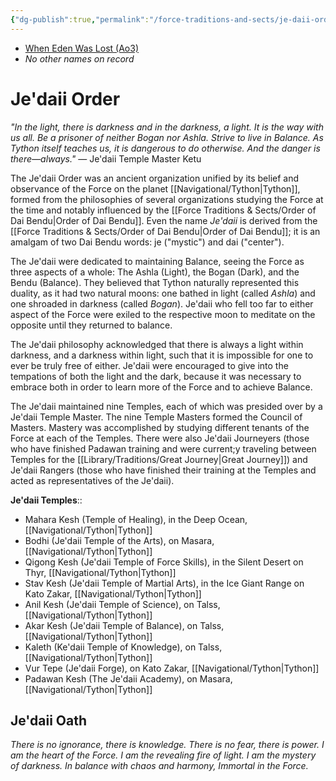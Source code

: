 ```yaml
---
{"dg-publish":true,"permalink":"/force-traditions-and-sects/je-daii-order/","tags":["faction"]}
---
```


- [When Eden Was Lost (Ao3)](https://archiveofourown.org/works/19334440/chapters/45992584)
- *No other names on record*
# Je'daii Order

*"In the light, there is darkness and in the darkness, a light. It is the way with us all. Be a prisoner of neither Bogan nor Ashla. Strive to live in Balance. As Tython itself teaches us, it is dangerous to do otherwise. And the danger is there—always."* — Je'daii Temple Master Ketu

The Je'daii Order was an ancient organization unified by its belief and observance of the Force on the planet [[Navigational/Tython\|Tython]], formed from the philosophies of several organizations studying the Force at the time and notably influenced by the [[Force Traditions & Sects/Order of Dai Bendu\|Order of Dai Bendu]]. Even the name *Je'daii* is derived from the [[Force Traditions & Sects/Order of Dai Bendu\|Order of Dai Bendu]]; it is an amalgam of two Dai Bendu words: je ("mystic") and dai ("center").

The Je'daii were dedicated to maintaining Balance, seeing the Force as three aspects of a whole: The Ashla (Light), the Bogan (Dark), and the Bendu (Balance). They believed that Tython naturally represented this duality, as it had two natural moons: one bathed in light (called *Ashla*) and one shroaded in darkness (called *Bogan*). Je'daii who fell too far to either aspect of the Force were exiled to the respective moon to meditate on the opposite until they returned to balance. 

The Je'daii philosophy acknowledged that there is always a light within darkness, and a darkness within light, such that it is impossible for one to ever be truly free of either. Je'daii were encouraged to give into the tempations of both the light and the dark, because it was necessary to embrace both in order to learn more of the Force and to achieve Balance. 

The Je'daii maintained nine Temples, each of which was presided over by a Je'daii Temple Master. The nine Temple Masters formed the Council of Masters. Mastery was accomplished by studying different tenants of the Force at each of the Temples. There were also Je'daii Journeyers (those who have finished Padawan training and were current;y traveling between Temples for the [[Library/Traditions/Great Journey\|Great Journey]]) and Je'daii Rangers (those who have finished their training at the Temples and acted as representatives of the Je'daii). 

**Je'daii Temples**::
- Mahara Kesh (Temple of Healing), in the Deep Ocean, [[Navigational/Tython\|Tython]]
- Bodhi (Je'daii Temple of the Arts), on Masara, [[Navigational/Tython\|Tython]]
- Qigong Kesh (Je'daii Temple of Force Skills), in the Silent Desert on Thyr, [[Navigational/Tython\|Tython]]
- Stav Kesh (Je'daii Temple of Martial Arts), in the Ice Giant Range on Kato Zakar, [[Navigational/Tython\|Tython]]
- Anil Kesh (Je'daii Temple of Science), on Talss, [[Navigational/Tython\|Tython]]
- Akar Kesh (Je'daii Temple of Balance), on Talss, [[Navigational/Tython\|Tython]]
- Kaleth (Ke'daii Temple of Knowledge), on Talss, [[Navigational/Tython\|Tython]]
- Vur Tepe (Je'daii Forge), on Kato Zakar, [[Navigational/Tython\|Tython]]
- Padawan Kesh (The Je'daii Academy), on Masara, [[Navigational/Tython\|Tython]]
## Je'daii Oath

*There is no ignorance, there is knowledge.
There is no fear, there is power.
I am the heart of the Force.
I am the revealing fire of light.
I am the mystery of darkness.
In balance with chaos and harmony,
Immortal in the Force.* 